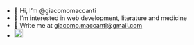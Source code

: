 - 👋 Hi, I’m @giacomomaccanti
- 👀 I’m interested in web development, literature and medicine
- 📧 Write me at giacomo.maccanti@gmail.com
- <a href="https://www.linkedin.com/in/giacomomaccanti/" title="Connect on LinkedIn" rel="nofollow"><img src="https://image.flaticon.com/icons/png/512/174/174857.png" alt="Linkedin Badge" data-canonical-src="https://img.shields.io/badge/-Giacomo%20Maccanti-0072b1?style=flat&amp;logo=Linkedin&amp;logoColor=white" style="width: 20px;"></a>

<!---
giacomomaccanti/giacomomaccanti is a ✨ special ✨ repository because its `README.md` (this file) appears on your GitHub profile.
You can click the Preview link to take a look at your changes.
--->
